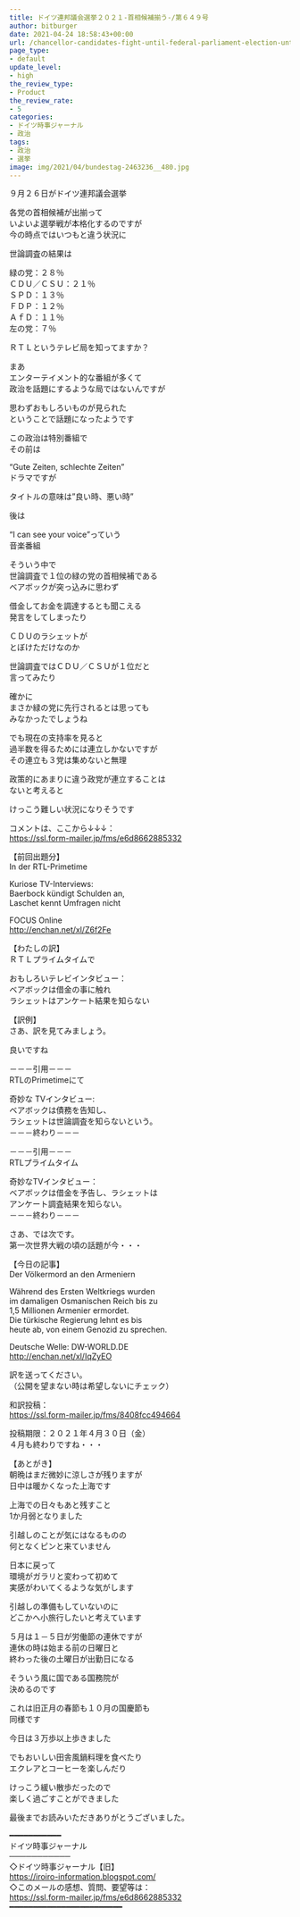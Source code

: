 ```yaml
---
title: ドイツ連邦議会選挙２０２１-首相候補揃う-/第６４９号
author: bitburger
date: 2021-04-24 18:58:43+00:00
url: /chancellor-candidates-fight-until-federal-parliament-election-until-september-26/
page_type:
- default
update_level:
- high
the_review_type:
- Product
the_review_rate:
- 5
categories:
- ドイツ時事ジャーナル
- 政治
tags:
- 政治
- 選挙
image: img/2021/04/bundestag-2463236__480.jpg
---
```

９月２６日がドイツ連邦議会選挙

各党の首相候補が出揃って  
いよいよ選挙戦が本格化するのですが  
今の時点ではいつもと違う状況に

世論調査の結果は

緑の党：２８％  
ＣＤＵ／ＣＳＵ：２１％  
ＳＰＤ：１３％  
ＦＤＰ：１２％  
ＡｆＤ：１１％  
左の党：７％

ＲＴＬというテレビ局を知ってますか？

まあ  
エンターテイメント的な番組が多くて  
政治を話題にするような局ではないんですが

思わずおもしろいものが見られた  
ということで話題になったようです

この政治は特別番組で  
その前は

&#8220;Gute Zeiten, schlechte Zeiten&#8221;  
ドラマですが

タイトルの意味は&#8221;良い時、悪い時&#8221;

後は

&#8220;I can see your voice&#8221;っていう  
音楽番組

そういう中で  
世論調査で１位の緑の党の首相候補である  
ベアボックが突っ込みに思わず

借金してお金を調達するとも聞こえる  
発言をしてしまったり

ＣＤＵのラシェットが  
とぼけただけなのか

世論調査ではＣＤＵ／ＣＳＵが１位だと  
言ってみたり

確かに  
まさか緑の党に先行されるとは思っても  
みなかったでしょうね

でも現在の支持率を見ると  
過半数を得るためには連立しかないですが  
その連立も３党は集めないと無理

政策的にあまりに違う政党が連立することは  
ないと考えると

けっこう難しい状況になりそうです

  
コメントは、ここから↓↓↓：  
<https://ssl.form-mailer.jp/fms/e6d8662885332>

【前回出題分】  
In der RTL-Primetime

Kuriose TV-Interviews:  
Baerbock kündigt Schulden an,  
Laschet kennt Umfragen nicht

FOCUS Online  
<http://enchan.net/xl/Z6f2Fe>

  
【わたしの訳】  
ＲＴＬプライムタイムで

おもしろいテレビインタビュー：  
ベアボックは借金の事に触れ  
ラシェットはアンケート結果を知らない

【訳例】  
さあ、訳を見てみましょう。

良いですね

－－－引用－－－  
RTLのPrimetimeにて

奇妙な TVインタビュー:  
ベアボックは債務を告知し、  
ラシェットは世論調査を知らないという。  
－－－終わり－－－

  
－－－引用－－－  
RTLプライムタイム

奇妙なTVインタビュー：  
ベアボックは借金を予告し、ラシェットは  
アンケート調査結果を知らない。  
－－－終わり－－－

  
さあ、では次です。  
第一次世界大戦の頃の話題が今・・・

【今日の記事】  
Der Völkermord an den Armeniern

Während des Ersten Weltkriegs wurden  
im damaligen Osmanischen Reich bis zu  
1,5 Millionen Armenier ermordet.  
Die türkische Regierung lehnt es bis  
heute ab, von einem Genozid zu sprechen.

Deutsche Welle: DW-WORLD.DE  
<http://enchan.net/xl/IqZyEO>

訳を送ってください。  
（公開を望まない時は希望しないにチェック）

和訳投稿：  
 <https://ssl.form-mailer.jp/fms/8408fcc494664>

投稿期限：２０２１年４月３０日（金）  
４月も終わりですね・・・

【あとがき】  
朝晩はまだ微妙に涼しさが残りますが  
日中は暖かくなった上海です

上海での日々もあと残すこと  
1か月弱となりました

引越しのことが気にはなるものの  
何となくピンと来ていません

日本に戻って  
環境がガラリと変わって初めて  
実感がわいてくるような気がします

引越しの準備もしていないのに  
どこかへ小旅行したいと考えています

５月は１－５日が労働節の連休ですが  
連休の時は始まる前の日曜日と  
終わった後の土曜日が出勤日になる

そういう風に国である国務院が  
決めるのです

これは旧正月の春節も１０月の国慶節も  
同様です

今日は３万歩以上歩きました

でもおいしい田舎風鍋料理を食べたり  
エクレアとコーヒーを楽しんだり

けっこう緩い散歩だったので  
楽しく過ごすことができました

  
最後までお読みいただきありがとうございました。

━━━━━━━━━━━  
ドイツ時事ジャーナル  
───────────  
◇ドイツ時事ジャーナル【旧】  
<https://iroiro-information.blogspot.com/>  
◇このメールの感想、質問、要望等は：  
<https://ssl.form-mailer.jp/fms/e6d8662885332>  
━━━━━━━━━━━━━━━━━━━━━━━━